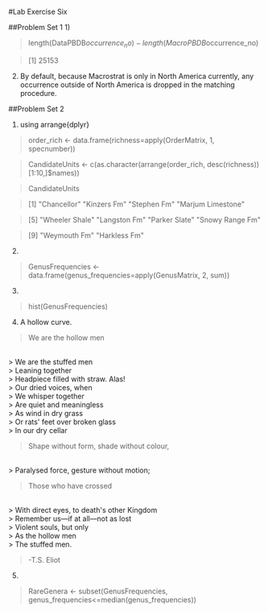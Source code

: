 #Lab Exercise Six

##Problem Set 1
1) 
> length(DataPBDB$occurrence_no)-length(MacroPBDB$occurrence_no)

> [1] 25153

2) By default, because Macrostrat is only in North America currently, any occurrence outside of North America is dropped in the matching procedure. 

##Problem Set 2
1) using arrange{dplyr}
> order_rich <- data.frame(richness=apply(OrderMatrix, 1, specnumber))

> CandidateUnits <- c(as.character(arrange(order_rich, desc(richness))[1:10,]$names))

> CandidateUnits

> [1] "Chancellor"       "Kinzers Fm"       "Stephen Fm"       "Marjum Limestone"

> [5] "Wheeler Shale"    "Langston Fm"      "Parker Slate"     "Snowy Range Fm"  

> [9] "Weymouth Fm"      "Harkless Fm"

2)
> GenusFrequencies <- data.frame(genus_frequencies=apply(GenusMatrix, 2, sum))

3) 
> hist(GenusFrequencies)

4) A hollow curve.
> We are the hollow men
<br />
> We are the stuffed men
<br />
> Leaning together
<br />
> Headpiece filled with straw. Alas!
<br />
> Our dried voices, when
<br />
> We whisper together
<br />
> Are quiet and meaningless
<br />
> As wind in dry grass
<br />
> Or rats' feet over broken glass
<br />
> In our dry cellar

> Shape without form, shade without colour,
<br />
> Paralysed force, gesture without motion;

> Those who have crossed
<br />
> With direct eyes, to death's other Kingdom
<br />
> Remember us—if at all—not as lost
<br />
> Violent souls, but only
<br />
> As the hollow men
<br />
> The stuffed men.

> -T.S. Eliot

5) 
> RareGenera <- subset(GenusFrequencies, genus_frequencies<=median(genus_frequencies))

